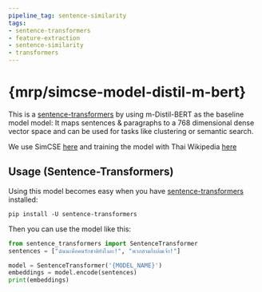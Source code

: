 ```yaml
---
pipeline_tag: sentence-similarity
tags:
- sentence-transformers
- feature-extraction
- sentence-similarity
- transformers
---
```


# {mrp/simcse-model-distil-m-bert}

This is a [sentence-transformers](https://www.SBERT.net) by using m-Distil-BERT as the baseline model model: It maps sentences & paragraphs to a 768 dimensional dense vector space and can be used for tasks like clustering or semantic search.

<!--- Describe your model here -->
We use SimCSE [here](https://arxiv.org/pdf/2104.08821.pdf) and training the model with Thai Wikipedia [here](https://github.com/PyThaiNLP/ThaiWiki-clean/releases/tag/20210620?fbclid=IwAR1YcmZkb-xd1ibTWCJOcu98_FQ5x3ioZaGW1ME-VHy9fAQLhEr5tXTJygA)

## Usage (Sentence-Transformers)

Using this model becomes easy when you have [sentence-transformers](https://www.SBERT.net) installed:

```
pip install -U sentence-transformers
```

Then you can use the model like this:

```python
from sentence_transformers import SentenceTransformer
sentences = ["ฉันนะคือคนรักชาติยังไงละ!", "พวกสามกีบล้มเจ้า!"]

model = SentenceTransformer('{MODEL_NAME}')
embeddings = model.encode(sentences)
print(embeddings)
```